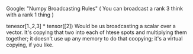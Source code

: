 
Google: "Numpy Broadcasting Rules"
( You can broadcast a rank 3 think with a rank 1 thing )

tenesor[1.,2,3] * tensor([2])
Would be us broadcasting a scalar over a vector. It's copying that two into each of htese spots and multiplying them together; it doesn't use up any memory to do that coopying; it's a virtual copying, if you like.

